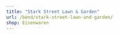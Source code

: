 ```yaml
---
title: "Stark Street Lawn & Garden"
url: /bend/stark-street-lawn-und-garden/
shop: Eisenwaren
---
```

